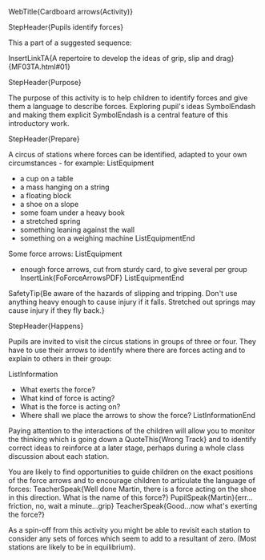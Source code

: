 WebTitle{Cardboard arrows(Activity)}

StepHeader{Pupils identify forces}

This a part of a suggested sequence:

InsertLinkTA{A repertoire to develop the ideas of grip, slip and drag}{MF03TA.html#01}

StepHeader{Purpose}

The purpose of this activity is to help children to identify forces and give them a language to describe forces. Exploring pupil&apos;s ideas SymbolEndash and making them explicit SymbolEndash is a central feature of this introductory work.

StepHeader{Prepare}

A circus of stations where forces can be identified, adapted to your own circumstances - for example:
ListEquipment
- a cup on a table
- a mass hanging on a string
- a floating block
- a shoe on a slope
- some foam under a heavy book
- a stretched spring
- something leaning against the wall
- something on a weighing machine
ListEquipmentEnd

Some force arrows:
ListEquipment
- enough force arrows, cut from sturdy card, to give several per group InsertLink{FoForceArrowsPDF}
ListEquipmentEnd

SafetyTip{Be aware of the hazards of slipping and tripping. Don&apos;t use anything heavy enough to cause injury if it falls. Stretched out springs may cause injury if they fly back.}

StepHeader{Happens}

Pupils are invited to visit the circus stations in groups of three or four. They have to use their arrows to identify where there are forces acting and to explain to others in their group:

ListInformation
- What exerts the force?
- What kind of force is acting?
- What is the force is acting on?
- Where shall we place the arrows to show the force?
ListInformationEnd

Paying attention to the interactions of the children will allow you to monitor the thinking which is going down a QuoteThis{Wrong Track} and to identify correct ideas to reinforce at a later stage, perhaps during a whole class discussion about each station.

You are likely to find opportunities to guide children on the exact positions of the force arrows and to encourage children to articulate the language of forces:
TeacherSpeak{Well done Martin, there is a force acting on the shoe in this direction. What is the name of this force?}
PupilSpeak{Martin}{err&hellip;friction, no, wait a minute&hellip;grip}
TeacherSpeak{Good&hellip;now what&apos;s exerting the force?}

As a spin-off from this activity you might be able to revisit each station to consider any sets of forces which seem to add to a resultant of zero. (Most stations are likely to be in equilibrium).
